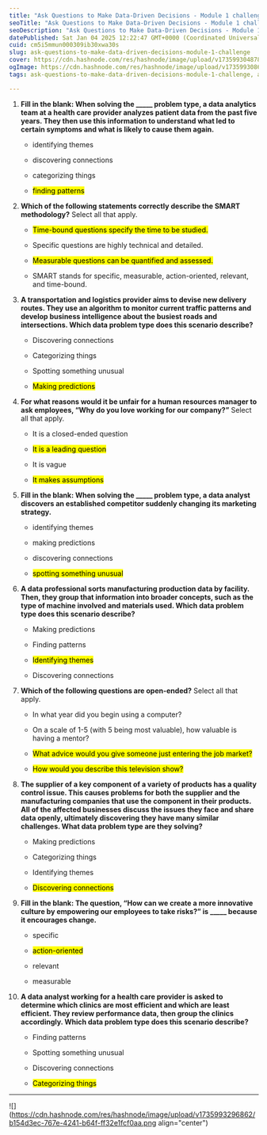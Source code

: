 ```yaml
---
title: "Ask Questions to Make Data-Driven Decisions - Module 1 challenge"
seoTitle: "Ask Questions to Make Data-Driven Decisions - Module 1 challenge"
seoDescription: "Ask Questions to Make Data-Driven Decisions - Module 1 challenge"
datePublished: Sat Jan 04 2025 12:22:47 GMT+0000 (Coordinated Universal Time)
cuid: cm5i5mmun000309ib30xwa30s
slug: ask-questions-to-make-data-driven-decisions-module-1-challenge
cover: https://cdn.hashnode.com/res/hashnode/image/upload/v1735993048785/79d7966d-1a26-4af5-9659-4a9ec210f2b4.png
ogImage: https://cdn.hashnode.com/res/hashnode/image/upload/v1735993086616/0b2f73bf-d2c0-48c5-a5ce-050806891165.png
tags: ask-questions-to-make-data-driven-decisions-module-1-challenge, ask-questions-to-make-data-driven-decisions

---
```


1. **Fill in the blank: When solving the \_\_\_\_\_ problem type, a data analytics team at a health care provider analyzes patient data from the past five years. They then use this information to understand what led to certain symptoms and what is likely to cause them again.**
    
    * identifying themes
        
    * discovering connections
        
    * categorizing things
        
    * <mark>finding patterns</mark>
        
2. **Which of the following statements correctly describe the SMART methodology?** Select all that apply.
    
    * <mark>Time-bound questions specify the time to be studied.</mark>
        
    * Specific questions are highly technical and detailed.
        
    * <mark>Measurable questions can be quantified and assessed.</mark>
        
    * SMART stands for specific, measurable, action-oriented, relevant, and time-bound.
        
3. **A transportation and logistics provider aims to devise new delivery routes. They use an algorithm to monitor current traffic patterns and develop business intelligence about the busiest roads and intersections. Which data problem type does this scenario describe?**
    
    * Discovering connections
        
    * Categorizing things
        
    * Spotting something unusual
        
    * <mark>Making predictions</mark>
        
4. **For what reasons would it be unfair for a human resources manager to ask employees, “Why do you love working for our company?”** Select all that apply.
    
    * It is a closed-ended question
        
    * <mark>It is a leading question</mark>
        
    * It is vague
        
    * <mark>It makes assumptions</mark>
        
5. **Fill in the blank: When solving the \_\_\_\_\_ problem type, a data analyst discovers an established competitor suddenly changing its marketing strategy.**
    
    * identifying themes
        
    * making predictions
        
    * discovering connections
        
    * <mark>spotting something unusual</mark>
        
6. **A data professional sorts manufacturing production data by facility. Then, they group that information into broader concepts, such as the type of machine involved and materials used. Which data problem type does this scenario describe?**
    
    * Making predictions
        
    * Finding patterns
        
    * <mark>Identifying themes</mark>
        
    * Discovering connections
        
7. **Which of the following questions are open-ended?** Select all that apply.
    
    * In what year did you begin using a computer?
        
    * On a scale of 1-5 (with 5 being most valuable), how valuable is having a mentor?
        
    * <mark>What advice would you give someone just entering the job market?</mark>
        
    * <mark>How would you describe this television show?</mark>
        
8. **The supplier of a key component of a variety of products has a quality control issue. This causes problems for both the supplier and the manufacturing companies that use the component in their products. All of the affected businesses discuss the issues they face and share data openly, ultimately discovering they have many similar challenges. What data problem type are they solving?**
    
    * Making predictions
        
    * Categorizing things
        
    * Identifying themes
        
    * <mark>Discovering connections</mark>
        
9. **Fill in the blank: The question, “How can we create a more innovative culture by empowering our employees to take risks?” is \_\_\_\_\_ because it encourages change.**
    
    * specific
        
    * <mark>action-oriented</mark>
        
    * relevant
        
    * measurable
        
10. **A data analyst working for a health care provider is asked to determine which clinics are most efficient and which are least efficient. They review performance data, then group the clinics accordingly. Which data problem type does this scenario describe?**
    
    * Finding patterns
        
    * Spotting something unusual
        
    * Discovering connections
        
    * <mark>Categorizing things</mark>
        

---

![](https://cdn.hashnode.com/res/hashnode/image/upload/v1735993296862/b154d3ec-767e-4241-b64f-ff32e1fcf0aa.png align="center")